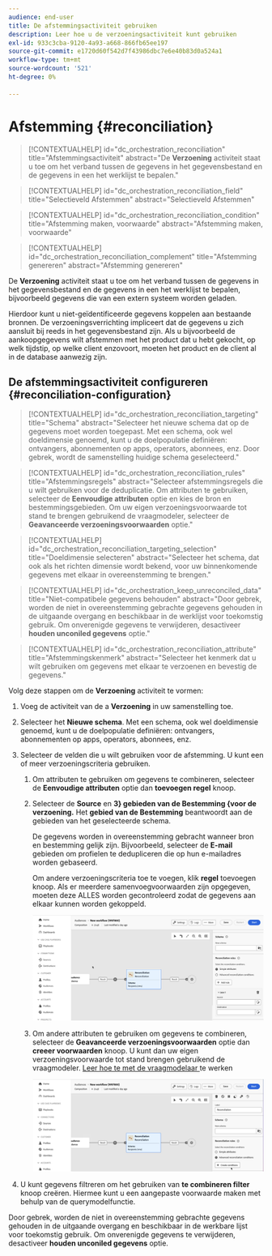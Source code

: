 ```yaml
---
audience: end-user
title: De afstemmingsactiviteit gebruiken
description: Leer hoe u de verzoeningsactiviteit kunt gebruiken
exl-id: 933c3cba-9120-4a93-a668-866fb65ee197
source-git-commit: e1720d60f542d7f43986dbc7e6e40b83d0a524a1
workflow-type: tm+mt
source-wordcount: '521'
ht-degree: 0%

---
```


# Afstemming {#reconciliation}

>[!CONTEXTUALHELP]
>id="dc_orchestration_reconciliation"
>title="Afstemmingsactiviteit"
>abstract="De **Verzoening** activiteit staat u toe om het verband tussen de gegevens in het gegevensbestand en de gegevens in een het werklijst te bepalen."

>[!CONTEXTUALHELP]
>id="dc_orchestration_reconciliation_field"
>title="Selectieveld Afstemmen"
>abstract="Selectieveld Afstemmen"

>[!CONTEXTUALHELP]
>id="dc_orchestration_reconciliation_condition"
>title="Afstemming maken, voorwaarde"
>abstract="Afstemming maken, voorwaarde"

>[!CONTEXTUALHELP]
>id="dc_orchestration_reconciliation_complement"
>title="Afstemming genereren"
>abstract="Afstemming genereren"

De **Verzoening** activiteit staat u toe om het verband tussen de gegevens in het gegevensbestand en de gegevens in een het werklijst te bepalen, bijvoorbeeld gegevens die van een extern systeem worden geladen.

<!--For example, the **Reconciliation** activity can be placed after a **Load file** activity to import non-standard data into the database. In this case, the **Reconciliation** activity lets you define the link between the data in the Adobe Campaign database and the data in the work table.-->

Hierdoor kunt u niet-geïdentificeerde gegevens koppelen aan bestaande bronnen. De verzoeningsverrichting impliceert dat de gegevens u zich aansluit bij reeds in het gegevensbestand zijn. Als u bijvoorbeeld de aankoopgegevens wilt afstemmen met het product dat u hebt gekocht, op welk tijdstip, op welke client enzovoort, moeten het product en de client al in de database aanwezig zijn.

## De afstemmingsactiviteit configureren {#reconciliation-configuration}

>[!CONTEXTUALHELP]
>id="dc_orchestration_reconciliation_targeting"
>title="Schema"
>abstract="Selecteer het nieuwe schema dat op de gegevens moet worden toegepast. Met een schema, ook wel doeldimensie genoemd, kunt u de doelpopulatie definiëren: ontvangers, abonnementen op apps, operators, abonnees, enz. Door gebrek, wordt de samenstelling huidige schema geselecteerd."

>[!CONTEXTUALHELP]
>id="dc_orchestration_reconciliation_rules"
>title="Afstemmingsregels"
>abstract="Selecteer afstemmingsregels die u wilt gebruiken voor de deduplicatie. Om attributen te gebruiken, selecteer de **Eenvoudige attributen** optie en kies de bron en bestemmingsgebieden. Om uw eigen verzoeningsvoorwaarde tot stand te brengen gebruikend de vraagmodeler, selecteer de **Geavanceerde verzoeningsvoorwaarden** optie."

>[!CONTEXTUALHELP]
>id="dc_orchestration_reconciliation_targeting_selection"
>title="Doeldimensie selecteren"
>abstract="Selecteer het schema, dat ook als het richten dimensie wordt bekend, voor uw binnenkomende gegevens met elkaar in overeenstemming te brengen."

>[!CONTEXTUALHELP]
>id="dc_orchestration_keep_unreconciled_data"
>title="Niet-compatibele gegevens behouden"
>abstract="Door gebrek, worden de niet in overeenstemming gebrachte gegevens gehouden in de uitgaande overgang en beschikbaar in de werklijst voor toekomstig gebruik. Om onverenigde gegevens te verwijderen, desactiveer **houden unconiled gegevens** optie."

>[!CONTEXTUALHELP]
>id="dc_orchestration_reconciliation_attribute"
>title="Afstemmingskenmerk"
>abstract="Selecteer het kenmerk dat u wilt gebruiken om gegevens met elkaar te verzoenen en bevestig de gegevens."

Volg deze stappen om de **Verzoening** activiteit te vormen:

1. Voeg de activiteit van de a **Verzoening** in uw samenstelling toe.

1. Selecteer het **Nieuwe schema**. Met een schema, ook wel doeldimensie genoemd, kunt u de doelpopulatie definiëren: ontvangers, abonnementen op apps, operators, abonnees, enz.

1. Selecteer de velden die u wilt gebruiken voor de afstemming. U kunt een of meer verzoeningscriteria gebruiken.

   1. Om attributen te gebruiken om gegevens te combineren, selecteer de **Eenvoudige attributen** optie dan **toevoegen regel** knoop.
   1. Selecteer de **Source** en **3} gebieden van de Bestemming {voor de verzoening.** Het **gebied van de Bestemming** beantwoordt aan de gebieden van het geselecteerde schema.

      De gegevens worden in overeenstemming gebracht wanneer bron en bestemming gelijk zijn. Bijvoorbeeld, selecteer de **E-mail** gebieden om profielen te dedupliceren die op hun e-mailadres worden gebaseerd.

      Om andere verzoeningscriteria toe te voegen, klik **regel** toevoegen knoop. Als er meerdere samenvoegvoorwaarden zijn opgegeven, moeten deze ALLES worden gecontroleerd zodat de gegevens aan elkaar kunnen worden gekoppeld.

      ![](../assets/reconciliation-rules.png)

   1. Om andere attributen te gebruiken om gegevens te combineren, selecteer de **Geavanceerde verzoeningsvoorwaarden** optie dan **creeer voorwaarden** knoop. U kunt dan uw eigen verzoeningsvoorwaarde tot stand brengen gebruikend de vraagmodeler. [ Leer hoe te met de vraagmodelaar ](../../query/query-modeler-overview.md) te werken

      ![](../assets/reconciliation-advanced.png)

1. U kunt gegevens filtreren om het gebruiken van **te combineren filter** knoop creëren. Hiermee kunt u een aangepaste voorwaarde maken met behulp van de querymodelfunctie.

Door gebrek, worden de niet in overeenstemming gebrachte gegevens gehouden in de uitgaande overgang en beschikbaar in de werkbare lijst voor toekomstig gebruik. Om onverenigde gegevens te verwijderen, desactiveer **houden unconiled gegevens** optie.

<!--
## Example {#reconciliation-example}

The following example demonstrates a workflow that creates an audience of profiles directly from an imported file containing new clients. It is made up of the following activities:

The workflow is designed as follows:

![](../assets/workflow-reconciliation-sample-1.0.png)

 
It is built with the following activities:

* A [Load file](load-file.md) activity uploads a file containing profiles data that were extracted from an external tool.

    For example:

    ```
    lastname;firstname;email;birthdate;
    JACKMAN;Megan;megan.jackman@testmail.com;07/08/1975;
    PHILLIPS;Edward;phillips@testmail.com;09/03/1986;
    WEAVER;Justin;justin_w@testmail.com;11/15/1990;
    MARTIN;Babe;babeth_martin@testmail.net;11/25/1964;
    REESE;Richard;rreese@testmail.com;02/08/1987;
    ```

* A **Reconciliation** activity which identifies the incoming data as profiles, by using the **email** and **Date of birth** fields as reconciliation criteria.

    ![](../assets/workflow-reconciliation-sample-1.1.png)

* A [Save audience](save-audience.md) activity to create a new audience based on these updates. You can also replace the **Save audience** activity by an **End** activity if no specific audience needs to be created or updated. Recipient profiles are updated in any case when you run the workflow.


## Compatibility {#reconciliation-compat}

The **Reconciliation** activity does not exist in the Client console. All **Enrichments** activities created in the Client console with the reconciliation options enabled are displayed as **Reconciliation** activities in Campaign Web user interface.
-->
